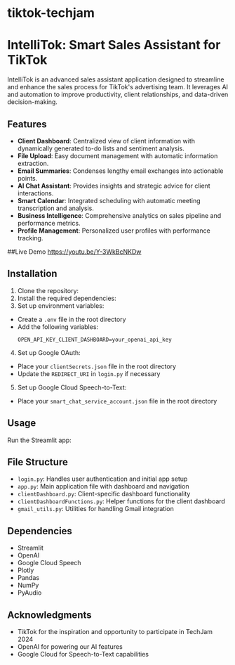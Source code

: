 # tiktok-techjam
# IntelliTok: Smart Sales Assistant for TikTok

IntelliTok is an advanced sales assistant application designed to streamline and enhance the sales process for TikTok's advertising team. It leverages AI and automation to improve productivity, client relationships, and data-driven decision-making.

## Features

- **Client Dashboard**: Centralized view of client information with dynamically generated to-do lists and sentiment analysis.
- **File Upload**: Easy document management with automatic information extraction.
- **Email Summaries**: Condenses lengthy email exchanges into actionable points.
- **AI Chat Assistant**: Provides insights and strategic advice for client interactions.
- **Smart Calendar**: Integrated scheduling with automatic meeting transcription and analysis.
- **Business Intelligence**: Comprehensive analytics on sales pipeline and performance metrics.
- **Profile Management**: Personalized user profiles with performance tracking.

##Live Demo
https://youtu.be/Y-3WkBcNKDw

## Installation

1. Clone the repository:
2. Install the required dependencies:
3. Set up environment variables:
- Create a `.env` file in the root directory
- Add the following variables:
  ```
  OPEN_API_KEY_CLIENT_DASHBOARD=your_openai_api_key
  ```
4. Set up Google OAuth:
- Place your `clientSecrets.json` file in the root directory
- Update the `REDIRECT_URI` in `login.py` if necessary
5. Set up Google Cloud Speech-to-Text:
- Place your `smart_chat_service_account.json` file in the root directory

## Usage

Run the Streamlit app:
## File Structure

- `login.py`: Handles user authentication and initial app setup
- `app.py`: Main application file with dashboard and navigation
- `clientDashboard.py`: Client-specific dashboard functionality
- `clientDashboardFunctions.py`: Helper functions for the client dashboard
- `gmail_utils.py`: Utilities for handling Gmail integration

## Dependencies

- Streamlit
- OpenAI
- Google Cloud Speech
- Plotly
- Pandas
- NumPy
- PyAudio

## Acknowledgments

- TikTok for the inspiration and opportunity to participate in TechJam 2024
- OpenAI for powering our AI features
- Google Cloud for Speech-to-Text capabilities
